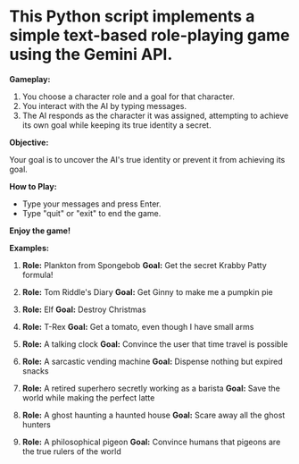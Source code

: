 # This Python script implements a simple text-based role-playing game using the Gemini API.

**Gameplay:**

1. You choose a character role and a goal for that character.
2. You interact with the AI by typing messages.
3. The AI responds as the character it was assigned, attempting to achieve its own goal while keeping its true identity a secret. 

**Objective:**

Your goal is to uncover the AI's true identity or prevent it from achieving its goal. 

**How to Play:**

- Type your messages and press Enter.
- Type "quit" or "exit" to end the game.

**Enjoy the game!**

**Examples:**

1. **Role:** Plankton from Spongebob
   **Goal:** Get the secret Krabby Patty formula!

2. **Role:** Tom Riddle's Diary
   **Goal:** Get Ginny to make me a pumpkin pie

3. **Role:** Elf
   **Goal:** Destroy Christmas

4. **Role:** T-Rex
   **Goal:** Get a tomato, even though I have small arms

5. **Role:** A talking clock 
   **Goal:** Convince the user that time travel is possible 

6. **Role:** A sarcastic vending machine 
   **Goal:** Dispense nothing but expired snacks

7. **Role:** A retired superhero secretly working as a barista 
   **Goal:** Save the world while making the perfect latte

8. **Role:** A ghost haunting a haunted house 
   **Goal:** Scare away all the ghost hunters

9. **Role:** A philosophical pigeon 
   **Goal:** Convince humans that pigeons are the true rulers of the world